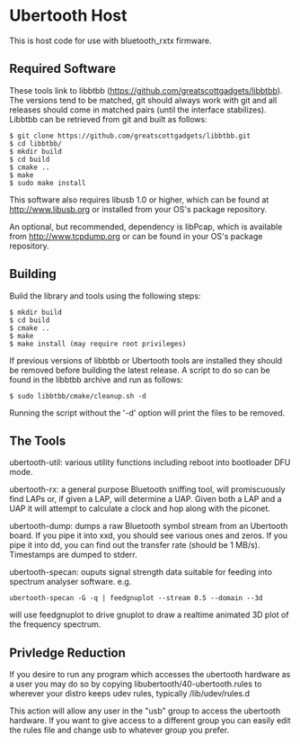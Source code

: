 Ubertooth Host
==============
This is host code for use with bluetooth_rxtx firmware.


Required Software
-----------------
These tools link to libbtbb (https://github.com/greatscottgadgets/libbtbb).
The versions tend to be matched, git should always work with git and all
releases should come in matched pairs (until the interface stabilizes).
Libbtbb can be retrieved from git and built as follows:
```
$ git clone https://github.com/greatscottgadgets/libbtbb.git
$ cd libbtbb/
$ mkdir build
$ cd build
$ cmake ..
$ make
$ sudo make install
```

This software also requires libusb 1.0 or higher, which can be found at
http://www.libusb.org or installed from your OS's package repository.

An optional, but recommended, dependency is libPcap, which is available from
http://www.tcpdump.org or can be found in your OS's package repository.

Building
--------
Build the library and tools using the following steps:
```
$ mkdir build
$ cd build
$ cmake ..
$ make
$ make install (may require root privileges)
```

If previous versions of libbtbb or Ubertooth tools are installed they should be
removed before building the latest release.  A script to do so can be found in
the libbtbb archive and run as follows:
```
$ sudo libbtbb/cmake/cleanup.sh -d
```
Running the script without the '-d' option will print the files to be removed.

The Tools
---------
ubertooth-util: various utility functions including reboot into bootloader DFU
mode.

ubertooth-rx: a general purpose Bluetooth sniffing tool, will promiscuously
find LAPs or, if given a LAP, will determine a UAP.  Given both a LAP and a UAP
it will attempt to calculate a clock and hop along with the piconet.

ubertooth-dump: dumps a raw Bluetooth symbol stream from an Ubertooth board.
If you pipe it into xxd, you should see various ones and zeros.  If you pipe it
into dd, you can find out the transfer rate (should be 1 MB/s).  Timestamps are
dumped to stderr.

ubertooth-specan: ouputs signal strength data suitable for feeding into spectrum
analyser software. e.g.
```
ubertooth-specan -G -q | feedgnuplot --stream 0.5 --domain --3d 
```

will use feedgnuplot to drive gnuplot to draw a realtime animated 3D plot of the
frequency spectrum.


Privledge Reduction
-------------------
If you desire to run any program which accesses the ubertooth hardware as a user
you may do so by copying libubertooth/40-ubertooth.rules to wherever your distro
keeps udev rules, typically /lib/udev/rules.d

This action will allow any user in the "usb" group to access the ubertooth
hardware. If you want to give access to a different group you can easily edit
the rules file and change usb to whatever group you prefer.
